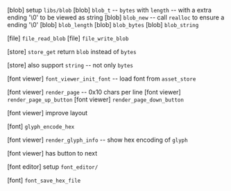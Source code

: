 [blob] setup `libs/blob`
[blob] `blob_t` -- `bytes` with `length` -- with a extra ending '\0' to be viewed as string
[blob] `blob_new` -- call `realloc` to ensure a ending '\0'
[blob] `blob_length`
[blob] `blob_bytes`
[blob] `blob_string`

[file] `file_read_blob`
[file] `file_write_blob`

[store] `store_get` return `blob` instead of `bytes`

[store] also support `string` -- not only `bytes`

[font viewer] `font_viewer_init_font` -- load font from `asset_store`

[font viewer] `render_page` -- 0x10 chars per line
[font viewer] `render_page_up_button`
[font viewer] `render_page_down_button`

[font viewer] improve layout

[font] `glyph_encode_hex`

[font viewer] `render_glyph_info` -- show hex encoding of `glyph`

[font viewer] has button to next

[font editor] setup `font_editor/`

[font] `font_save_hex_file`
